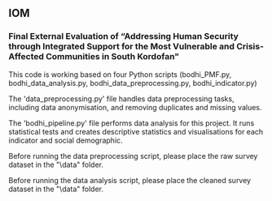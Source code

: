 ## IOM
### Final External Evaluation of “Addressing Human Security through Integrated Support for the Most Vulnerable and Crisis-Affected Communities in South Kordofan"

This code is working based on four Python scripts (bodhi_PMF.py, bodhi_data_analysis.py, bodhi_data_preprocessing.py, bodhi_indicator.py)

The 'data_preprocessing.py' file handles data preprocessing tasks, including data anonymisation, and removing duplicates and missing values.

The 'bodhi_pipeline.py' file performs data analysis for this project. It runs statistical tests and creates descriptive statistics and visualisations for each indicator and social demographic.

Before running the data preprocessing script, please place the raw survey dataset in the "\data" folder.

Before running the data analysis script, please place the cleaned survey dataset in the "\data" folder.
